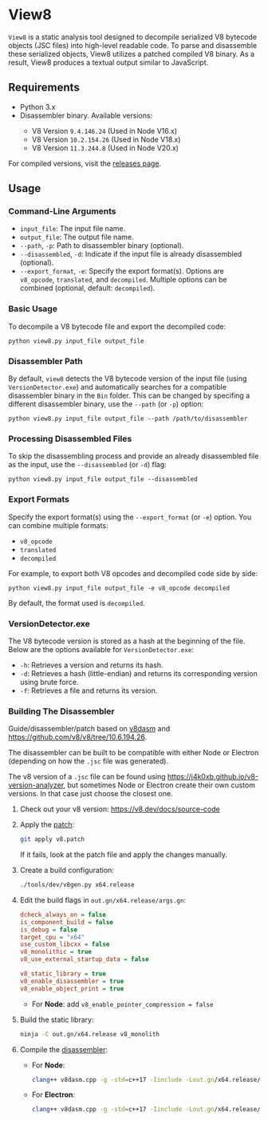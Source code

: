 <h1>View8</h1>
<p><code>View8</code> is a static analysis tool designed to decompile serialized V8 bytecode objects (JSC files) into high-level readable code. To parse and disassemble these serialized objects, View8 utilizes a patched compiled V8 binary. As a result, View8 produces a textual output similar to JavaScript.</p>


<h2>Requirements</h2>
<ul>
    <li>Python 3.x</li>
    <li>Disassembler binary. Available versions:</li>
    <ul>
        <li>V8 Version <code>9.4.146.24</code> (Used in Node V16.x)</li>
        <li>V8 Version <code>10.2.154.26</code> (Used in Node V18.x)</li>
        <li>V8 Version <code>11.3.244.8</code> (Used in Node V20.x)</li>
    </ul>
</ul>
<p>For compiled versions, visit the <a href="https://github.com/suleram/View8/releases">releases page</a>.</p>


<h2>Usage</h2>
<h3>Command-Line Arguments</h3>
<ul>
<li><code>input_file</code>: The input file name.</li>
<li><code>output_file</code>: The output file name.</li>
<li><code>--path</code>, <code>-p</code>: Path to disassembler binary (optional).</li>
<li><code>--disassembled</code>, <code>-d</code>: Indicate if the input file is already disassembled (optional).</li>
<li><code>--export_format</code>, <code>-e</code>: Specify the export format(s). Options are <code>v8_opcode</code>, <code>translated</code>, and <code>decompiled</code>. Multiple options can be combined (optional, default: <code>decompiled</code>).</li>
</ul>

<h3>Basic Usage</h3>
<p>To decompile a V8 bytecode file and export the decompiled code:</p>
<pre><code>python view8.py input_file output_file</code></pre>
<h3>Disassembler Path</h3>
<p>By default, <code>view8</code> detects the V8 bytecode version of the input file (using <code>VersionDetector.exe</code>) and automatically searches for a compatible disassembler binary in the <code>Bin</code> folder. This can be changed by specifing a different disassembler binary, use the <code>--path</code> (or <code>-p</code>) option:</p>
<pre><code>python view8.py input_file output_file --path /path/to/disassembler</code></pre>
<h3>Processing Disassembled Files</h3>
<p>To skip the disassembling process and provide an already disassembled file as the input, use the <code>--disassembled</code> (or <code>-d</code>) flag:</p>
<pre><code>python view8.py input_file output_file --disassembled</code></pre>
<h3>Export Formats</h3>
<p>Specify the export format(s) using the <code>--export_format</code> (or <code>-e</code>) option. You can combine multiple formats:</p>
<ul>
<li><code>v8_opcode</code></li>
<li><code>translated</code></li>
<li><code>decompiled</code></li>
</ul>
<p>For example, to export both V8 opcodes and decompiled code side by side:</p>
<pre><code>python view8.py input_file output_file -e v8_opcode decompiled</code></pre>
<p>By default, the format used is <code>decompiled</code>.</p>

<h3>VersionDetector.exe</h3>
<p>The V8 bytecode version is stored as a hash at the beginning of the file. Below are the options available for <code>VersionDetector.exe</code>:</p>
<ul>
    <li><code>-h</code>: Retrieves a version and returns its hash.</li>
    <li><code>-d</code>: Retrieves a hash (little-endian) and returns its corresponding version using brute force.</li>
    <li><code>-f</code>: Retrieves a file and returns its version.</li>
</ul>

### Building The Disassembler

Guide/disassembler/patch based on [v8dasm](https://github.com/noelex/v8dasm) and <https://github.com/v8/v8/tree/10.6.194.26>.

The disassembler can be built to be compatible with either Node or Electron (depending on how the `.jsc` file was generated).

The v8 version of a `.jsc` file can be found using <https://j4k0xb.github.io/v8-version-analyzer>, but sometimes Node or Electron create their own custom versions. In that case just choose the closest one.

1. Check out your v8 version: <https://v8.dev/docs/source-code>
2. Apply the [patch](./Disassembler/v8.patch):

    ```sh
    git apply v8.patch
    ```

    If it fails, look at the patch file and apply the changes manually.

3. Create a build configuration:

    ```sh
    ./tools/dev/v8gen.py x64.release
    ```

4. Edit the build flags in `out.gn/x64.release/args.gn`:

    ```ini
    dcheck_always_on = false
    is_component_build = false
    is_debug = false
    target_cpu = "x64"
    use_custom_libcxx = false
    v8_monolithic = true
    v8_use_external_startup_data = false

    v8_static_library = true
    v8_enable_disassembler = true
    v8_enable_object_print = true
    ```

    - For **Node**: add `v8_enable_pointer_compression = false`

5. Build the static library:

    ```sh
    ninja -C out.gn/x64.release v8_monolith
    ```

6. Compile the [disassembler](./Disassembler/v8dasm.cpp):

    - For **Node**:

        ```sh
        clang++ v8dasm.cpp -g -std=c++17 -Iinclude -Lout.gn/x64.release/obj -lv8_libbase -lv8_libplatform -lv8_monolith -o v8dasm
        ```

    - For **Electron**:

        ```sh
        clang++ v8dasm.cpp -g -std=c++17 -Iinclude -Lout.gn/x64.release/obj -lv8_libbase -lv8_libplatform -lv8_monolith -o v8dasm -DV8_COMPRESS_POINTERS
        ```
